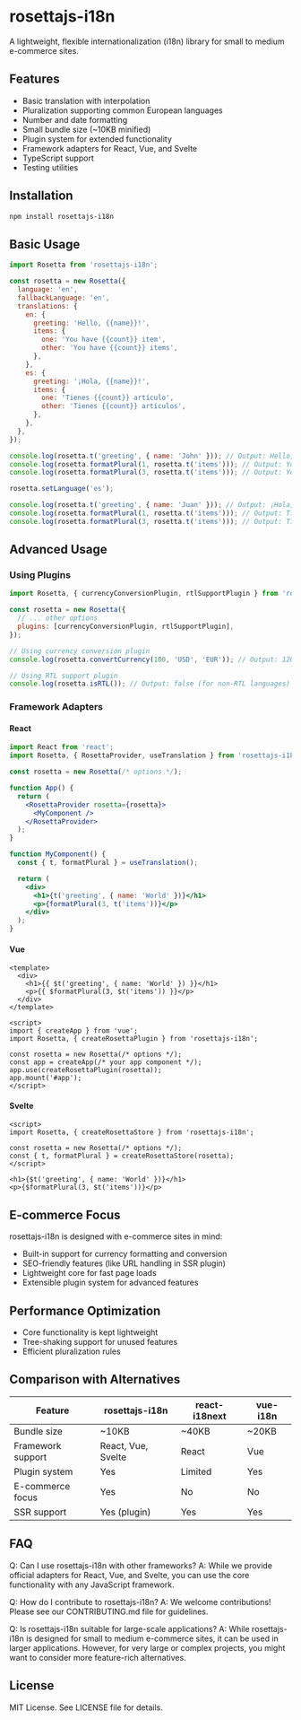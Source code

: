 # rosettajs-i18n

A lightweight, flexible internationalization (i18n) library for small to medium e-commerce sites.

## Features

- Basic translation with interpolation
- Pluralization supporting common European languages
- Number and date formatting
- Small bundle size (~10KB minified)
- Plugin system for extended functionality
- Framework adapters for React, Vue, and Svelte
- TypeScript support
- Testing utilities

## Installation

```bash
npm install rosettajs-i18n
```

## Basic Usage

```javascript
import Rosetta from 'rosettajs-i18n';

const rosetta = new Rosetta({
  language: 'en',
  fallbackLanguage: 'en',
  translations: {
    en: {
      greeting: 'Hello, {{name}}!',
      items: {
        one: 'You have {{count}} item',
        other: 'You have {{count}} items',
      },
    },
    es: {
      greeting: '¡Hola, {{name}}!',
      items: {
        one: 'Tienes {{count}} artículo',
        other: 'Tienes {{count}} artículos',
      },
    },
  },
});

console.log(rosetta.t('greeting', { name: 'John' })); // Output: Hello, John!
console.log(rosetta.formatPlural(1, rosetta.t('items'))); // Output: You have 1 item
console.log(rosetta.formatPlural(3, rosetta.t('items'))); // Output: You have 3 items

rosetta.setLanguage('es');

console.log(rosetta.t('greeting', { name: 'Juan' })); // Output: ¡Hola, Juan!
console.log(rosetta.formatPlural(1, rosetta.t('items'))); // Output: Tienes 1 artículo
console.log(rosetta.formatPlural(3, rosetta.t('items'))); // Output: Tienes 3 artículos
```

## Advanced Usage

### Using Plugins

```javascript
import Rosetta, { currencyConversionPlugin, rtlSupportPlugin } from 'rosettajs-i18n';

const rosetta = new Rosetta({
  // ... other options
  plugins: [currencyConversionPlugin, rtlSupportPlugin],
});

// Using currency conversion plugin
console.log(rosetta.convertCurrency(100, 'USD', 'EUR')); // Output: 120 (example conversion)

// Using RTL support plugin
console.log(rosetta.isRTL()); // Output: false (for non-RTL languages)
```

### Framework Adapters

#### React

```jsx
import React from 'react';
import Rosetta, { RosettaProvider, useTranslation } from 'rosettajs-i18n';

const rosetta = new Rosetta(/* options */);

function App() {
  return (
    <RosettaProvider rosetta={rosetta}>
      <MyComponent />
    </RosettaProvider>
  );
}

function MyComponent() {
  const { t, formatPlural } = useTranslation();

  return (
    <div>
      <h1>{t('greeting', { name: 'World' })}</h1>
      <p>{formatPlural(3, t('items'))}</p>
    </div>
  );
}
```

#### Vue

```vue
<template>
  <div>
    <h1>{{ $t('greeting', { name: 'World' }) }}</h1>
    <p>{{ $formatPlural(3, $t('items')) }}</p>
  </div>
</template>

<script>
import { createApp } from 'vue';
import Rosetta, { createRosettaPlugin } from 'rosettajs-i18n';

const rosetta = new Rosetta(/* options */);
const app = createApp(/* your app component */);
app.use(createRosettaPlugin(rosetta));
app.mount('#app');
</script>
```

#### Svelte

```svelte
<script>
import Rosetta, { createRosettaStore } from 'rosettajs-i18n';

const rosetta = new Rosetta(/* options */);
const { t, formatPlural } = createRosettaStore(rosetta);
</script>

<h1>{$t('greeting', { name: 'World' })}</h1>
<p>{$formatPlural(3, $t('items'))}</p>
```

## E-commerce Focus

rosettajs-i18n is designed with e-commerce sites in mind:

- Built-in support for currency formatting and conversion
- SEO-friendly features (like URL handling in SSR plugin)
- Lightweight core for fast page loads
- Extensible plugin system for advanced features

## Performance Optimization

- Core functionality is kept lightweight
- Tree-shaking support for unused features
- Efficient pluralization rules

## Comparison with Alternatives

| Feature | rosettajs-i18n | react-i18next | vue-i18n |
|---------|----------------|---------------|----------|
| Bundle size | ~10KB | ~40KB | ~20KB |
| Framework support | React, Vue, Svelte | React | Vue |
| Plugin system | Yes | Limited | Yes |
| E-commerce focus | Yes | No | No |
| SSR support | Yes (plugin) | Yes | Yes |

## FAQ

Q: Can I use rosettajs-i18n with other frameworks?
A: While we provide official adapters for React, Vue, and Svelte, you can use the core functionality with any JavaScript framework.

Q: How do I contribute to rosettajs-i18n?
A: We welcome contributions! Please see our CONTRIBUTING.md file for guidelines.

Q: Is rosettajs-i18n suitable for large-scale applications?
A: While rosettajs-i18n is designed for small to medium e-commerce sites, it can be used in larger applications. However, for very large or complex projects, you might want to consider more feature-rich alternatives.

## License

MIT License. See LICENSE file for details.
